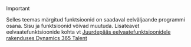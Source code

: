 > [!IMPORTANT]
> Selles teemas märgitud funktsioonid on saadaval eelväljaande programmi osana. Sisu ja funktsioonid võivad muutuda. Lisateavet eelvaatefunktsioonide kohta vt [Juurdepääs eelvaatefunktsioonidele rakenduses Dynamics 365 Talent](../access-preview-feature.md)
